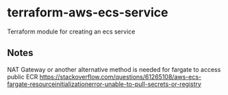 # terraform-aws-ecs-service

Terraform module for creating an ecs service

## Notes

NAT Gateway or another alternative method is needed for fargate to access public ECR
https://stackoverflow.com/questions/61265108/aws-ecs-fargate-resourceinitializationerror-unable-to-pull-secrets-or-registry
